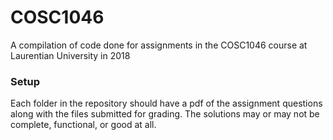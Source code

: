 # COSC1046
A compilation of code done for assignments in the COSC1046 course at Laurentian University in 2018

### Setup
Each folder in the repository should have a pdf of the assignment questions along with the files submitted for grading. The solutions may or may not be complete, functional, or good at all.
